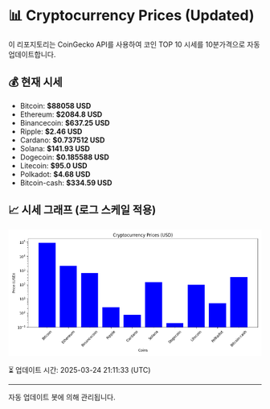 
# 📊 Cryptocurrency Prices (Updated)

이 리포지토리는 CoinGecko API를 사용하여 코인 TOP 10 시세를 10분가격으로 자동 업데이트합니다.

## 💰 현재 시세
- Bitcoin: **$88058 USD**
- Ethereum: **$2084.8 USD**
- Binancecoin: **$637.25 USD**
- Ripple: **$2.46 USD**
- Cardano: **$0.737512 USD**
- Solana: **$141.93 USD**
- Dogecoin: **$0.185588 USD**
- Litecoin: **$95.0 USD**
- Polkadot: **$4.68 USD**
- Bitcoin-cash: **$334.59 USD**

## 📈 시세 그래프 (로그 스케일 적용)
![Crypto Prices](crypto_prices.png)

⏳ 업데이트 시간: 2025-03-24 21:11:33 (UTC)

---
자동 업데이트 봇에 의해 관리됩니다.
